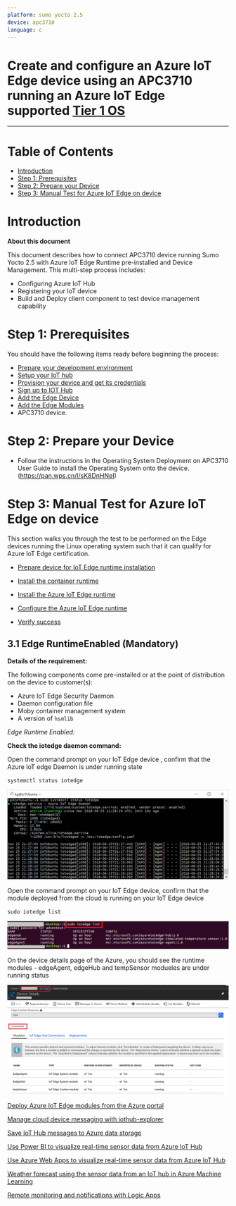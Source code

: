 ```yaml
---
platform: sumo yocto 2.5
device: apc3710
language: c
---
```


Create and configure an Azure IoT Edge device using an APC3710 running an Azure IoT Edge supported [Tier 1 OS](https://docs.microsoft.com/en-us/azure/iot-edge/support)
===
---

# Table of Contents

-   [Introduction](#Introduction)
-   [Step 1: Prerequisites](#Prerequisites)
-   [Step 2: Prepare your Device](#PrepareDevice)
-   [Step 3: Manual Test for Azure IoT Edge on device](#Manual)

<a name="Introduction"></a>
# Introduction

**About this document**

This document describes how to connect APC3710 device running Sumo Yocto 2.5 with Azure IoT Edge Runtime pre-installed and Device Management. This multi-step process includes:

-   Configuring Azure IoT Hub
-   Registering your IoT device
-   Build and Deploy client component to test device management capability 

<a name="Prerequisites"></a>
# Step 1: Prerequisites

You should have the following items ready before beginning the process:

-   [Prepare your development environment][setup-devbox-linux]
-   [Setup your IoT hub](https://account.windowsazure.com/signup?offer=ms-azr-0044p)
-   [Provision your device and get its credentials][lnk-manage-iot-hub]
-   [Sign up to IOT Hub](https://account.windowsazure.com/signup?offer=ms-azr-0044p)
-   [Add the Edge Device](https://docs.microsoft.com/en-us/azure/iot-edge/quickstart-linux)
-   [Add the Edge Modules](https://docs.microsoft.com/en-us/azure/iot-edge/quickstart-linux#deploy-a-module)
-   APC3710 device.

<a name="PrepareDevice"></a>
# Step 2: Prepare your Device

-   Follow the instructions in the Operating System Deployment on APC3710 User Guide to install the Operating System onto the device.(<https://pan.wps.cn/l/sK8DnHNeI>)

<a name="Manual"></a>
# Step 3: Manual Test for Azure IoT Edge on device

This section walks you through the test to be performed on the Edge devices running the Linux operating system such that it can qualify for Azure IoT Edge certification.

-   [Prepare device for IoT Edge runtime installation](https://docs.microsoft.com/en-us/azure/iot-edge/how-to-install-iot-edge-linux#register-microsoft-key-and-software-repository-feed)

-   [Install the container runtime](https://docs.microsoft.com/en-us/azure/iot-edge/how-to-install-iot-edge-linux#install-the-container-runtime)

-   [Install the Azure IoT Edge runtime](https://docs.microsoft.com/en-us/azure/iot-edge/how-to-install-iot-edge-linux#install-the-azure-iot-edge-security-daemone)

-   [Configure the Azure IoT Edge runtime](https://docs.microsoft.com/en-us/azure/iot-edge/how-to-install-iot-edge-linux#configure-the-azure-iot-edge-security-daemon)

-   [Verify success](https://docs.microsoft.com/en-us/azure/iot-edge/how-to-install-iot-edge-linux#verify-successful-installation)

<a name="Step-3-1-IoTEdgeRunTime"></a>
## 3.1 Edge RuntimeEnabled (Mandatory)

**Details of the requirement:**

The following components come pre-installed or at the point of distribution on the device to customer(s):

-   Azure IoT Edge Security Daemon
-   Daemon configuration file
-   Moby container management system
-   A version of `hsmlib` 

*Edge Runtime Enabled:*

**Check the iotedge daemon command:** 

Open the command prompt on your IoT Edge device , confirm that the Azure IoT edge Daemon is under running state

    systemctl status iotedge

 ![](./media/ArtiGO/Capture.png)

Open the command prompt on your IoT Edge device, confirm that the module deployed from the cloud is running on your IoT Edge device

    sudo iotedge list

 ![](./media/ArtiGO/iotedgedaemon.png) 

On the device details page of the Azure, you should see the runtime modules - edgeAgent, edgeHub and tempSensor modueles are under running status

 ![](./media/ArtiGO/tempSensor.png)


[Deploy Azure IoT Edge modules from the Azure portal](https://docs.microsoft.com/en-us/azure/iot-edge/how-to-deploy-modules-portal)

[Manage cloud device messaging with iothub-explorer](https://docs.microsoft.com/zh-cn/azure/iot-hub/iot-hub-vscode-iot-toolkit-cloud-device-messaging)

[Save IoT Hub messages to Azure data storage](https://docs.microsoft.com/zh-cn/azure/iot-hub/tutorial-routing#routing-to-a-storage-account)

[Use Power BI to visualize real-time sensor data from Azure IoT Hub](https://docs.microsoft.com/en-us/azure/iot-hub/iot-hub-live-data-visualization-in-power-bi)

[Use Azure Web Apps to visualize real-time sensor data from Azure IoT Hub](https://docs.microsoft.com/en-us/azure/iot-hub/iot-hub-live-data-visualization-in-web-apps)

[Weather forecast using the sensor data from an IoT hub in Azure Machine Learning](https://docs.microsoft.com/en-us/azure/iot-hub/iot-hub-weather-forecast-machine-learning)

[Remote monitoring and notifications with Logic Apps](https://docs.microsoft.com/en-us/azure/iot-hub/iot-hub-monitoring-notifications-with-azure-logic-apps)

  
[setup-devbox-linux]: https://github.com/Azure/azure-iot-sdk-c/blob/master/doc/devbox_setup.md
[lnk-manage-iot-hub]: ../manage_iot_hub.md